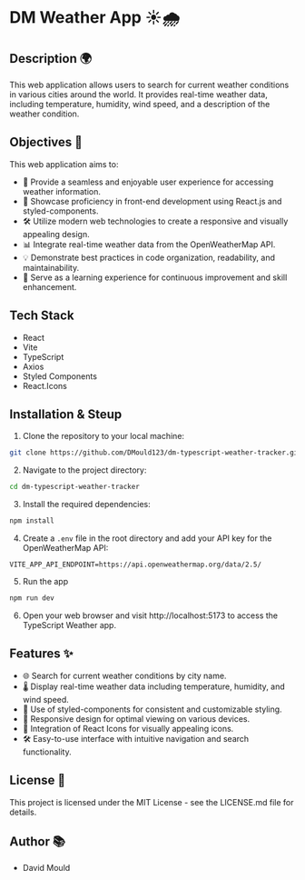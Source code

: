 # DM Weather App ☀️🌧️

## Description 🌍

This web application allows users to search for current weather conditions in various cities around the world. It provides real-time weather data, including temperature, humidity, wind speed, and a description of the weather condition.

## Objectives 🎯

This web application aims to:

- 🚀 Provide a seamless and enjoyable user experience for accessing weather information.
- 🌟 Showcase proficiency in front-end development using React.js and styled-components.
- 🛠️ Utilize modern web technologies to create a responsive and visually appealing design.
- 📊 Integrate real-time weather data from the OpenWeatherMap API.
- 💡 Demonstrate best practices in code organization, readability, and maintainability.
- 🌱 Serve as a learning experience for continuous improvement and skill enhancement.

## Tech Stack

- React
- Vite
- TypeScript
- Axios
- Styled Components
- React.Icons

## Installation & Steup

1. Clone the repository to your local machine:

```bash
git clone https://github.com/DMould123/dm-typescript-weather-tracker.git
```

2. Navigate to the project directory:

```bash
cd dm-typescript-weather-tracker
```

3. Install the required dependencies:

```bash
npm install
```

4. Create a `.env` file in the root directory and add your API key for the OpenWeatherMap API:

```VITE_APIKEY=your_api_key_here
VITE_APP_API_ENDPOINT=https://api.openweathermap.org/data/2.5/
```
5. Run the app

```bash
npm run dev
```

6. Open your web browser and visit http://localhost:5173 to access the TypeScript Weather app.

## Features ✨

- 🌐 Search for current weather conditions by city name.
- 🌡️ Display real-time weather data including temperature, humidity, and wind speed.
- 🎨 Use of styled-components for consistent and customizable styling.
- 📱 Responsive design for optimal viewing on various devices.
- 🌟 Integration of React Icons for visually appealing icons.
- 🛠️ Easy-to-use interface with intuitive navigation and search functionality.

## License 📝

This project is licensed under the MIT License - see the LICENSE.md file for details.

## Author 📚

- David Mould
